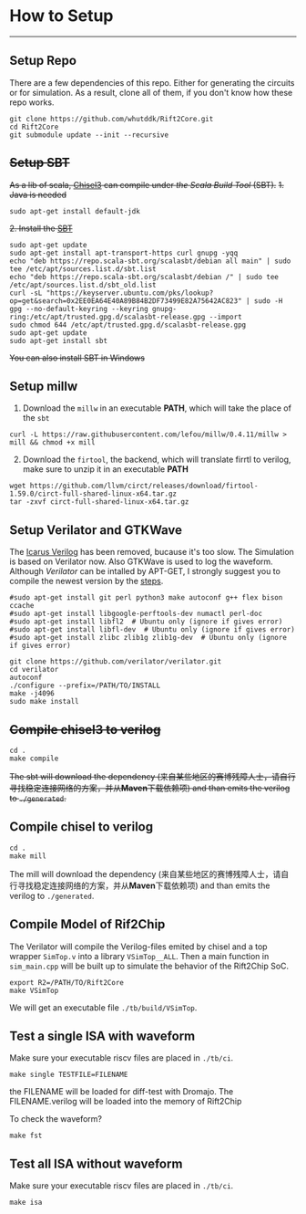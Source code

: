 
# How to Setup

-----------------

## Setup Repo
There are a few dependencies of this repo. Either for generating the circuits or for simulation. As a result, clone all of them, if you don't know how these repo works.

```
git clone https://github.com/whutddk/Rift2Core.git
cd Rift2Core
git submodule update --init --recursive
```


## ~~Setup SBT~~
~~As a lib of scala, [Chisel3](https://github.com/chipsalliance/chisel3) can compile under *the Scala Build Tool* (SBT).~~
~~1. Java is needed~~
``` 
sudo apt-get install default-jdk
```
~~2. Install the [SBT](https://www.scala-sbt.org/release/docs/Installing-sbt-on-Linux.html)~~
``` 
sudo apt-get update
sudo apt-get install apt-transport-https curl gnupg -yqq
echo "deb https://repo.scala-sbt.org/scalasbt/debian all main" | sudo tee /etc/apt/sources.list.d/sbt.list
echo "deb https://repo.scala-sbt.org/scalasbt/debian /" | sudo tee /etc/apt/sources.list.d/sbt_old.list
curl -sL "https://keyserver.ubuntu.com/pks/lookup?op=get&search=0x2EE0EA64E40A89B84B2DF73499E82A75642AC823" | sudo -H gpg --no-default-keyring --keyring gnupg-ring:/etc/apt/trusted.gpg.d/scalasbt-release.gpg --import
sudo chmod 644 /etc/apt/trusted.gpg.d/scalasbt-release.gpg
sudo apt-get update
sudo apt-get install sbt
```
~~You can also install SBT in Windows~~


## Setup millw

1. Download the `millw` in an executable **PATH**, which will take the place of the `sbt`

```
curl -L https://raw.githubusercontent.com/lefou/millw/0.4.11/millw > mill && chmod +x mill
```

2. Download the `firtool`, the backend, which will translate firrtl to verilog, make sure to unzip it in an executable **PATH**

```
wget https://github.com/llvm/circt/releases/download/firtool-1.59.0/circt-full-shared-linux-x64.tar.gz
tar -zxvf circt-full-shared-linux-x64.tar.gz
```



## Setup Verilator and GTKWave
The [Icarus Verilog](http://iverilog.icarus.com/) has been removed, bucause it's too slow. The Simulation is based on Verilator now. Also GTKWave is used to log the waveform. Although *Verilator* can be intalled by APT-GET, I strongly suggest you to compile the newest version by the [steps](https://verilator.org/guide/latest/install.html).

```
#sudo apt-get install git perl python3 make autoconf g++ flex bison ccache
#sudo apt-get install libgoogle-perftools-dev numactl perl-doc
#sudo apt-get install libfl2  # Ubuntu only (ignore if gives error)
#sudo apt-get install libfl-dev  # Ubuntu only (ignore if gives error)
#sudo apt-get install zlibc zlib1g zlib1g-dev  # Ubuntu only (ignore if gives error)

git clone https://github.com/verilator/verilator.git
cd verilator
autoconf
./configure --prefix=/PATH/TO/INSTALL
make -j4096
sudo make install
```

## ~~Compile chisel3 to verilog~~


```
cd .
make compile
```

~~The sbt will download the dependency (来自某些地区的赛博残障人士，请自行寻找稳定连接网络的方案，并从**Maven**下载依赖项) and than emits the verilog to `./generated`.~~


## Compile chisel to verilog


```
cd .
make mill
```

The mill will download the dependency (来自某些地区的赛博残障人士，请自行寻找稳定连接网络的方案，并从**Maven**下载依赖项) and than emits the verilog to `./generated`.


## Compile Model of Rif2Chip

The Verilator will compile the Verilog-files emited by chisel and a top wrapper `SimTop.v` into a library `VSimTop__ALL`. Then a main function in `sim_main.cpp` will be built up to simulate the behavior of the Rift2Chip SoC. 

```
export R2=/PATH/TO/Rift2Core
make VSimTop 
```

We will get an executable file `./tb/build/VSimTop`.

## Test a single ISA with waveform

Make sure your executable riscv files are placed in `./tb/ci`.

```
make single TESTFILE=FILENAME
```

the FILENAME will be loaded for diff-test with Dromajo. The FILENAME.verilog will be loaded into the memory of Rift2Chip

To check the waveform?
```
make fst
```


## Test all ISA without waveform

Make sure your executable riscv files are placed in `./tb/ci`.

```
make isa
```
